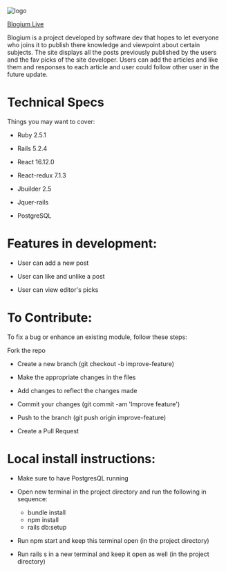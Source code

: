 
![logo](https://github.com/mskhokhar/fsp-medium/blob/master/app/assets/images/logo.png)

[Blogium Live](https://blogium.herokuapp.com/#/)

Blogium is a project developed by software dev that hopes to let everyone who joins it to publish there knowledge and viewpoint about certain subjects. The site displays all the posts previously published by the users and the fav picks of the site developer. Users can add the articles and like them and responses to each article and user could follow other user in the future update.


# Technical Specs

Things you may want to cover:

* Ruby 2.5.1

* Rails 5.2.4

* React 16.12.0

* React-redux 7.1.3

* Jbuilder 2.5

* Jquer-rails

* PostgreSQL

# Features in development:

* User can add a new post

* User can like and unlike a post

* User can view editor's picks

# To Contribute:

To fix a bug or enhance an existing module, follow these steps:

Fork the repo

* Create a new branch (git checkout -b improve-feature)

* Make the appropriate changes in the files

* Add changes to reflect the changes made

* Commit your changes (git commit -am 'Improve feature')

* Push to the branch (git push origin improve-feature)

* Create a Pull Request

# Local install instructions:

* Make sure to have PostgresQL running

* Open new terminal in the project directory and run the following in sequence:
  * bundle install
  * npm install
  * rails db:setup
* Run npm start and keep this terminal open (in the project directory)
* Run rails s in a new terminal and keep it open as well (in the project directory)
